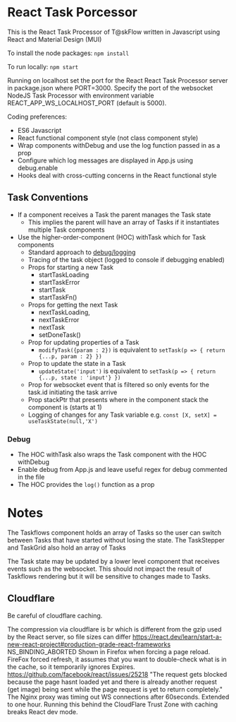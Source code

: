 # React Task Porcessor

This is the React Task Processor of T@skFlow written in Javascript using React and Material Design (MUI)

To install the node packages: `npm install` 

To run locally: `npm start`

Running on localhost set the port for the React React Task Processor server in package.json where PORT=3000. Specify the port of the websocket NodeJS Task Processor with environment variable REACT_APP_WS_LOCALHOST_PORT (default is 5000).

Coding preferences:
* ES6 Javascript
* React functional component style (not class component style)
* Wrap components withDebug and use the log function passed in as a prop
* Configure which log messages are displayed in App.js using debug.enable
* Hooks deal with cross-cutting concerns in the React functional style

## Task Conventions
* If a component receives a Task the parent manages the Task state
  * This implies the parent will have an array of Tasks if it instantiates multiple Task components
* Use the higher-order-component (HOC) withTask which for Task components
  * Standard approach to [debug/logging](#Debug)
  * Tracing of the task object (logged to console if debugging enabled)
  * Props for starting a new Task
    * startTaskLoading
    * startTaskError
    * startTask
    * startTaskFn()
  * Props for getting the next Task
    * nextTaskLoading,
    * nextTaskError
    * nextTask
    * setDoneTask()
  * Prop for updating properties of a Task  
    * `modifyTask({param : 2})` is equivalent to `setTask(p => { return {...p, param : 2} })`
  * Prop to update the state in a Task
    * `updateState('input')` is equivalent to `setTask(p => { return {...p, state : 'input'} })`
  * Prop for websocket event that is filtered so only events for the task.id initiating the task arrive
  * Prop stackPtr that presents where in the component stack the component is (starts at 1)
  * Logging of changes for any Task variable e.g. `const [X, setX] = useTaskState(null,'X')`

### Debug
* The HOC withTask also wraps the Task component with the HOC withDebug
* Enable debug from App.js and leave useful regex for debug commented in the file
* The HOC provides the `log()` function as a prop

# Notes

The Taskflows component holds an array of Tasks so the user can switch between Tasks that have started without losing the state.
The TaskStepper and TaskGrid also hold an array of Tasks

The Task state may be updated by a lower level component that receives events such as the websocket. This should not impact the
result of Taskflows rendering but it will be sensitive to changes made to Tasks.

## Cloudflare
Be careful of cloudflare caching.

The compression via cloudflare is br which is different from the gzip used by the React server, so file sizes can differ
https://react.dev/learn/start-a-new-react-project#production-grade-react-frameworks 
NS_BINDING_ABORTED Shown in Firefox when forcing a page reload. FireFox forced refresh, it assumes that you want to double-check what is in the cache, so it temporarily ignores Expires. https://github.com/facebook/react/issues/25218 "The request gets blocked because the page hasnt loaded yet and there is already another request (get image) being sent while the page request is yet to return completely."
The Nginx proxy was timing out WS connections after 60seconds. Extended to one hour.
Running this behind the CloudFlare Trust Zone with caching breaks React dev mode.